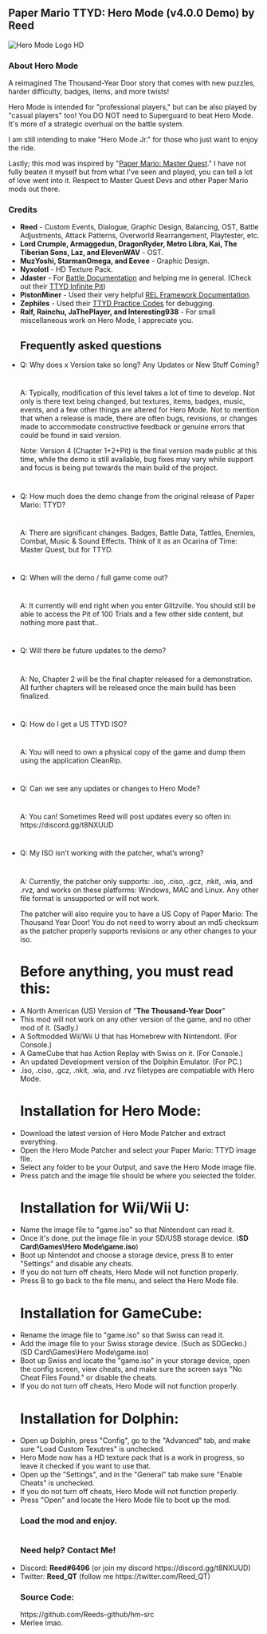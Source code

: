 <h2><b>Paper Mario TTYD: Hero Mode (v4.0.0 Demo) by Reed</b></font></h2>
<img src="https://github.com/Reeds-github/Hero-Mode/assets/73142432/3c242a7f-008e-428d-b5aa-db7da505a5ce.png" alt="Hero Mode Logo HD">

<h3><b>About Hero Mode</b></h3>

A reimagined The Thousand-Year Door story that comes with new puzzles,
harder difficulty, badges, items, and more twists!

Hero Mode is intended for "professional players," but can be also played by "casual players" too! 
You DO NOT need to Superguard to beat Hero Mode. It's more of a strategic overhual on the battle system.

I am still intending to make "Hero Mode Jr." for those who just want to enjoy the ride.

Lastly; this mod was inspired by "<a href="https://github.com/Brotenko/PMMasterQuest">Paper Mario: Master Quest</a>." I have not fully beaten it myself but from what I've seen and played, you can tell a lot of love went into it. Respect to Master Quest Devs and other Paper Mario mods out there.
<h3><b>Credits</b></h2>

<ul><li><b>Reed</b> - Custom Events, Dialogue, Graphic Design, Balancing, OST, Battle Adjustments, Attack Patterns, Overworld Rearrangement, Playtester, etc.</li>

<li><b>Lord Crumple, Armaggedun, DragonRyder, Metro Libra, Kai, The Tiberian Sons, Laz, and ElevenWAV</b> - OST.</li>
  
<li><b>MuzYoshi, StarmanOmega, and Eevee</b> - Graphic Design.</li>

<li><b>Nyxolotl</b> - HD Texture Pack.</li>
  
<li><b>Jdaster</b> - For <a href="https://github.com/jdaster64/ttyd-utils">Battle Documentation</a> and helping me in general. (Check out their <a href="https://github.com/jdaster64/ttyd-infinite-pit">TTYD Infinite Pit</a>)</li>  

<li><b>PistonMiner</b> - Used their very helpful <a href="https://github.com/PistonMiner/ttyd-tools">REL Framework Documentation</a>.</li>

<li><b>Zephiles</b> - Used their <a href="https://github.com/Zephiles/TTYD-Practice-Codes">TTYD Practice Codes</a> for debugging.</li>

<li><b>Ralf, Rainchu, JaThePlayer, and Interesting938</b> - For small miscellaneous work on Hero Mode, I appreciate you.</li>  


<h2>Frequently asked questions</h2>

<li>Q: Why does x Version take so long? Any Updates or New Stuff Coming?</li> 
<h1></h1>
A: Typically, modification of this level takes a lot of time to develop. Not only is there text being changed, but textures, items, badges, music, events, and a few other things are altered for Hero Mode. 
Not to mention that when a release is made, there are often bugs, revisions, or changes made to accommodate constructive feedback or genuine errors that could be found in said version. 

Note: Version 4 (Chapter 1+2+Pit) is the final version made public at this time, while the demo is still available, bug fixes may vary while support and focus is being put towards the main build of the project.
<h1></h1> 
<li>Q: How much does the demo change from the original release of Paper Mario: TTYD?</li>
<h1></h1>
A: There are significant changes. Badges, Battle Data, Tattles, Enemies, Combat, Music & Sound Effects. Think of it as an Ocarina of Time: Master Quest, but for TTYD.
<h1></h1>
<li>Q: When will the demo / full game come out?</li>
<h1></h1>
A: It currently will end right when you enter Glitzville. You should still be able to access the Pit of 100 Trials and a few other side content, but nothing more past that..
<h1></h1>
<li>Q: Will there be future updates to the demo?</li>
<h1></h1>
A: No, Chapter 2 will be the final chapter released for a demonstration. All further chapters will be released once the main build has been finalized. 
<h1></h1>
<li>Q: How do I get a US TTYD ISO?</li>
<h1></h1>
A: You will need to own a physical copy of the game and dump them using the application CleanRip.
<h1></h1>  
<li>Q: Can we see any updates or changes to Hero Mode?</li>
<h1></h1>
A: You can! Sometimes Reed will post updates every so often in: https://discord.gg/t8NXUUD 
<h1></h1>
<li>Q: My ISO isn’t working with the patcher, what’s wrong?</li>
<h1></h1>
A: Currently, the patcher only supports: .iso, .ciso, .gcz, .nkit, .wia, and .rvz, and works on these platforms: Windows, MAC and Linux.
Any other file format is unsupported or will not work. 

The patcher will also require you to have a US Copy of Paper Mario: The Thousand Year Door! You do not need to worry about an md5 checksum as the patcher properly supports revisions or any other changes to your iso.
<h1></h1>

<h1>Before anything, you must read this:</h1>

<li>A North American (US) Version of "<b>The Thousand-Year Door</b>"
<li>This mod will not work on any other version of the game, and no other mod of it. (Sadly.)</li>
<li>A Softmodded Wii/Wii U that has Homebrew with Nintendont. (For Console.)</li>
<li>A GameCube that has Action Replay with Swiss on it. (For Console.)</li>
<li>An updated Development version of the Dolphin Emulator. (For PC.)</li>
<li>.iso, .ciso, .gcz, .nkit, .wia, and .rvz filetypes are compatiable with Hero Mode. </li>
<h1></h1>

<b><h1>Installation for Hero Mode:</h1></b>

<li>Download the latest version of Hero Mode Patcher and extract everything.</li>
<li>Open the Hero Mode Patcher and select your Paper Mario: TTYD image file.</li>
<li>Select any folder to be your Output, and save the Hero Mode image file.</li>
<li>Press patch and the image file should be where you selected the folder.</li>

<b><h1>Installation for Wii/Wii U:</h1></b>

<li>Name the image file to "game.iso" so that Nintendont can read it.</li>
<li>Once it's done, put the image file in your SD/USB storage device. (<b>SD Card\Games\Hero Mode\game.iso</b>)</li>
<li>Boot up Nintendot and choose a storage device, press B to enter "Settings" and disable any cheats.</li>
<li>If you do not turn off cheats, Hero Mode will not function properly.</li>
<li>Press B to go back to the file menu, and select the Hero Mode file.</li>

<b><h1>Installation for GameCube:</h1></b>

<li>Rename the image file to "game.iso" so that Swiss can read it.</li>
<li>Add the image file to your Swiss storage device. (Such as SDGecko.) (SD Card\Games\Hero Mode\game.iso)</li>
<li>Boot up Swiss and locate the "game.iso" in your storage device, open the config screen,
view cheats, and make sure the screen says "No Cheat Files Found." or disable the cheats.</li>
<li>If you do not turn off cheats, Hero Mode will not function properly.</li>

<b><h1>Installation for Dolphin:</h1></b>

<li>Open up Dolphin, press "Config", go to the "Advanced" tab, and make sure "Load Custom Texutres" is unchecked.</li>
<li>Hero Mode now has a HD texture pack that is a work in progress, so leave it checked if you want to use that.</li>
<li>Open up the "Settings", and in the "General" tab make sure "Enable Cheats" is unchecked.</li>
<li>If you do not turn off cheats, Hero Mode will not function properly.</li>
<li>Press "Open" and locate the Hero Mode file to boot up the mod.</li>

<h3>Load the mod and enjoy.</h3>
<h1></h1>
<h3><b>Need help? Contact Me!</b></h2>

<li>Discord: <b>Reed#6496</b> (or join my discord https://discord.gg/t8NXUUD)</li>

<li>Twitter: <b>Reed_QT</b> (follow me https://twitter.com/Reed_QT)</li>

<h3><b>Source Code:</h3></b>
https://github.com/Reeds-github/hm-src

<li>Merlee lmao.</li>
